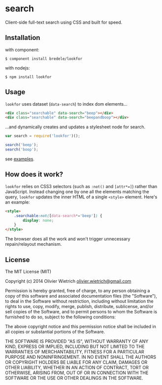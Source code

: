 search
======

  Client-side full-text search using CSS and built for speed.

## Installation

with component:

    $ component install bredele/lookfor

with nodejs:

    $ npm install lookfor


## Usage


  `lookfor` uses dataset (`data-search`) to index dom elements...

```html
<div class="searchable" data-search="beep"></div>
<div class="searchable" data-search="beepandboop"></div>
```

  ...and dynamically creates and updates a stylesheet node for search. 

```js
var search = require('lookfor')();

search('beep');
search('boop');
```

  see [examples](https://github.com/bredele/lookfor/blob/master/examples/index.html).
  

## How does it work?
 
  `lookfor` relies on CSS3 selectors (such as `:not()` and `[attr*=]`) rather than JavaScript. Instead changing one by one all the elements matching the query, `lookfor` updates the inner HTML of a single `<style>` element. Here's an example:

```html
<style>
	.searchable:not([data-search*='beep']) {
		display: none;
	}
</style>
```

  The browser does all the work and won't trigger unnecessary repain/relayout mechanism.

## License

The MIT License (MIT)

Copyright (c) 2014 Olivier Wietrich <olivier.wietrich@gmail.com>

Permission is hereby granted, free of charge, to any person obtaining a copy of this software and associated documentation files (the "Software"), to deal in the Software without restriction, including without limitation the rights to use, copy, modify, merge, publish, distribute, sublicense, and/or sell copies of the Software, and to permit persons to whom the Software is furnished to do so, subject to the following conditions:

The above copyright notice and this permission notice shall be included in all copies or substantial portions of the Software.

THE SOFTWARE IS PROVIDED "AS IS", WITHOUT WARRANTY OF ANY KIND, EXPRESS OR IMPLIED, INCLUDING BUT NOT LIMITED TO THE WARRANTIES OF MERCHANTABILITY, FITNESS FOR A PARTICULAR PURPOSE AND NONINFRINGEMENT. IN NO EVENT SHALL THE AUTHORS OR COPYRIGHT HOLDERS BE LIABLE FOR ANY CLAIM, DAMAGES OR OTHER LIABILITY, WHETHER IN AN ACTION OF CONTRACT, TORT OR OTHERWISE, ARISING FROM, OUT OF OR IN CONNECTION WITH THE SOFTWARE OR THE USE OR OTHER DEALINGS IN THE SOFTWARE.
